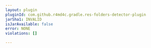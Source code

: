 ```yaml
---
layout: plugin
pluginId: com.github.r4md4c.gradle.res-folders-detector-plugin
jarSha1: INVALID
isJarAvailable: false
error: NONE
violations: []

---
```

